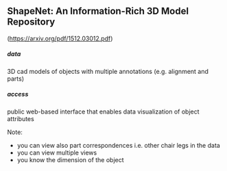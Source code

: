 ShapeNet: An Information-Rich 3D Model Repository
---
(https://arxiv.org/pdf/1512.03012.pdf)

##### data
3D cad models of objects with multiple annotations (e.g. alignment and parts)

##### access
public web-based interface that enables data visualization of object attributes

Note:

- you can view also part correspondences i.e. other chair legs in the data
- you can view multiple views
- you know the dimension of the object
